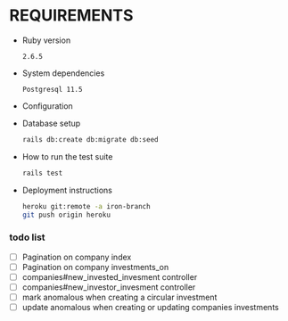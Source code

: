 # REQUIREMENTS


* Ruby version

  ```
  2.6.5
  ```

* System dependencies

  ```
  Postgresql 11.5
  ```

* Configuration

* Database setup

  ```sh
  rails db:create db:migrate db:seed
  ```

* How to run the test suite

  ```sh
  rails test
  ```

* Deployment instructions

  ```sh
  heroku git:remote -a iron-branch
  git push origin heroku
  ```

### todo list

- [ ] Pagination on company index
- [ ] Pagination on company investments_on
- [ ] companies#new_invested_invesment controller 
- [ ] companies#new_investor_invesment controller 
- [ ] mark anomalous when creating a circular investment 
- [ ] update anomalous when creating or updating companies investments 
